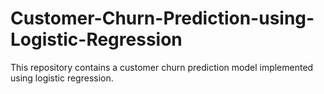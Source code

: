 # Customer-Churn-Prediction-using-Logistic-Regression
This repository contains a customer churn prediction model implemented using logistic regression.
